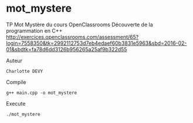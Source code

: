 # mot_mystere

TP Mot Mystère du cours OpenClassrooms Découverte de la programmation en C++
http://exercices.openclassrooms.com/assessment/65?login=7558350&tk=2992112753d7eb4edaef60b3831e5963&sbd=2016-02-01&sbdtk=fa78d6dd3126b956265a25af9b322d55

Auteur

	Charlotte DEVY

Compile

	g++ main.cpp -o	mot_mystere

Execute

	./mot_mystere
